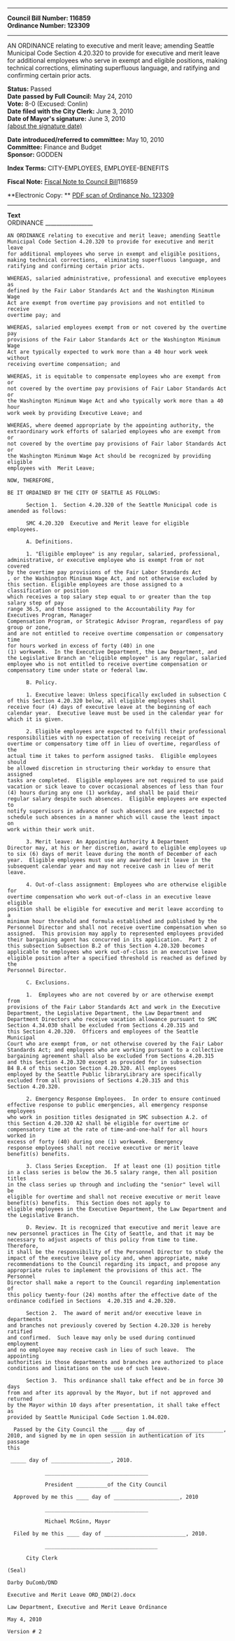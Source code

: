 * * * * *  
  
**Council Bill Number: [](#h0)[](#h2)116859**   
**Ordinance Number: 123309**  
  
* * * * *  
  
AN ORDINANCE relating to executive and merit leave; amending Seattle Municipal Code Section 4.20.320 to provide for executive and merit leave for additional employees who serve in exempt and eligible positions, making technical corrections, eliminating superfluous language, and ratifying and confirming certain prior acts.  
  
**Status:** Passed   
**Date passed by Full Council:** May 24, 2010   
**Vote:** 8-0 (Excused: Conlin)   
**Date filed with the City Clerk:** June 3, 2010   
**Date of Mayor's signature:** June 3, 2010   
[(about the signature date)](/~public/approvaldate.htm)   
  
  
**Date introduced/referred to committee:** May 10, 2010   
**Committee:** Finance and Budget   
**Sponsor:** GODDEN   
  
**Index Terms:** CITY-EMPLOYEES, EMPLOYEE-BENEFITS  
  
**Fiscal Note:** [Fiscal Note to Council Bill](http://clerk.seattle.gov/~public/fnote/116859.htm)[](#h1)[](#h3)116859  
  
**Electronic Copy: ** [PDF scan of Ordinance No. 123309](/~archives/Ordinances/Ord_123309.pdf)  
  
* * * * *  
  
**Text**  
    ORDINANCE _________________  
  
    AN ORDINANCE relating to executive and merit leave; amending Seattle  
    Municipal Code Section 4.20.320 to provide for executive and merit leave  
    for additional employees who serve in exempt and eligible positions,  
    making technical corrections,  eliminating superfluous language, and  
    ratifying and confirming certain prior acts.  
  
    WHEREAS, salaried administrative, professional and executive employees as  
    defined by the Fair Labor Standards Act and the Washington Minimum Wage  
    Act are exempt from overtime pay provisions and not entitled to receive  
    overtime pay; and  
  
    WHEREAS, salaried employees exempt from or not covered by the overtime pay  
    provisions of the Fair Labor Standards Act or the Washington Minimum Wage  
    Act are typically expected to work more than a 40 hour work week without  
    receiving overtime compensation; and  
  
    WHEREAS, it is equitable to compensate employees who are exempt from or  
    not covered by the overtime pay provisions of Fair Labor Standards Act or  
    the Washington Minimum Wage Act and who typically work more than a 40 hour  
    work week by providing Executive Leave; and  
  
    WHEREAS, where deemed appropriate by the appointing authority, the  
    extraordinary work efforts of salaried employees who are exempt from or  
    not covered by the overtime pay provisions of Fair labor Standards Act or  
    the Washington Minimum Wage Act should be recognized by providing eligible  
    employees with  Merit Leave;  
  
    NOW, THEREFORE,  
  
    BE IT ORDAINED BY THE CITY OF SEATTLE AS FOLLOWS:  
  
          Section 1.  Section 4.20.320 of the Seattle Municipal code is  
    amended as follows:  
  
          SMC 4.20.320  Executive and Merit leave for eligible  
    employees.  
  
          A. Definitions.  
  
          1. "Eligible employee" is any regular, salaried, professional,  
    administrative, or executive employee who is exempt from or not covered  
    by the overtime pay provisions of the Fair Labor Standards Act  
    , or the Washington Minimum Wage Act, and not otherwise excluded by  
    this section. Eligible employees are those assigned to a classification or position  
    which receives a top salary step equal to or greater than the top salary step of pay  
    range 36.5, and those assigned to the Accountability Pay for Executives Program, Manager  
    Compensation Program, or Strategic Advisor Program, regardless of pay group or zone,  
    and are not entitled to receive overtime compensation or compensatory time  
    for hours worked in excess of forty (40) in one  
    (1) workweek.  In the Executive Department, the Law Department, and  
    the Legislative Branch an "eligible employee" is any regular, salaried  
    employee who is not entitled to receive overtime compensation or  
    compensatory time under state or federal law.  
  
          B. Policy.  
  
          1. Executive leave: Unless specifically excluded in subsection C  
    of this Section 4.20.320 below, all eligible employees shall  
    receive four (4) days of executive leave at the beginning of each  
    calendar year.  Executive leave must be used in the calendar year for  
    which it is given.  
  
          2. Eligible employees are expected to fulfill their professional  
    responsibilities with no expectation of receiving receipt of  
    overtime or compensatory time off in lieu of overtime, regardless of the  
    actual time it takes to perform assigned tasks.  Eligible employees should  
    be allowed discretion in structuring their workday to ensure that assigned  
    tasks are completed.  Eligible employees are not required to use paid  
    vacation or sick leave to cover occasional absences of less than four  
    (4) hours during any one (1) workday, and shall be paid their  
    regular salary despite such absences.  Eligible employees are expected to  
    notify supervisors in advance of such absences and are expected to  
    schedule such absences in a manner which will cause the least impact on  
    work within their work unit.  
  
          3. Merit leave: An Appointing Authority A Department  
    Director may, at his or her discretion, award to eligible employees up  
    to six (6) days of merit leave during the month of December of each  
    year.  Eligible employees must use any awarded merit leave in the  
    subsequent calendar year and may not receive cash in lieu of merit leave.  
  
          4. Out-of-class assignment: Employees who are otherwise eligible for  
    overtime compensation who work out-of-class in an executive leave eligible  
    position shall be eligible for executive and merit leave according to a  
    minimum hour threshold and formula established and published by the  
    Personnel Director and shall not receive overtime compensation when so  
    assigned.  This provision may apply to represented employees provided  
    their bargaining agent has concurred in its application.  Part 2 of  
    this subsection Subsection B.2 of this Section 4.20.320 becomes  
    applicable to employees who work out-of-class in an executive leave  
    eligible position after a specified threshold is reached as defined by the  
    Personnel Director.  
  
          C. Exclusions.  
  
          1.  Employees who are not covered by or are otherwise exempt from  
    provisions of the Fair Labor Standards Act and work in the Executive  
    Department, the Legislative Department, the Law Department and  
    Department Directors who receive vacation allowance pursuant to SMC  
    Section 4.34.030 shall be excluded from Sections 4.20.315 and  
    this Section 4.20.320.  Officers and employees of the Seattle Municipal  
    Court who are exempt from, or not otherwise covered by the Fair Labor  
    Standards Act; and employees who are working pursuant to a collective  
    bargaining agreement shall also be excluded from Sections 4.20.315  
    and this Section 4.20.320 except as provided for in subsection  
    B4 B.4 of this section Section 4.20.320. All employees  
    employed by the Seattle Public libraryLibrary are specifically  
    excluded from all provisions of Sections 4.20.315 and this  
    Section 4.20.320.  
  
          2. Emergency Response Employees.  In order to ensure continued  
    effective response to public emergencies, all emergency response employees  
    who work in position titles designated in SMC subsection A.2. of  
    this Section 4.20.320 A2 shall be eligible for overtime or  
    compensatory time at the rate of time-and-one-half for all hours worked in  
    excess of forty (40) during one (1) workweek.  Emergency  
    response employees shall not receive executive or merit leave  
    benefit(s) benefits.  
  
          3. Class Series Exception.  If at least one (1) position title  
    in a class series is below the 36.5 salary range, then all position titles  
    in the class series up through and including the "senior" level will be  
    eligible for overtime and shall not receive executive or merit leave  
    benefit(s) benefits.  This Section does not apply to  
    eligible employees in the Executive Department, the Law Department and the Legislative Branch.  
  
          D. Review. It is recognized that executive and merit leave are  
    new personnel practices in The City of Seattle, and that it may be  
    necessary to adjust aspects of this policy from time to time. Therefore,  
    it shall be the responsibility of the Personnel Director to study the  
    impact of the executive leave policy and, when appropriate, make  
    recommendations to the Council regarding its impact, and propose any  
    appropriate rules to implement the provisions of this act. The Personnel  
    Director shall make a report to the Council regarding implementation of  
    this policy twenty-four (24) months after the effective date of the  
    ordinance codified in Sections  4.20.315 and 4.20.320.  
  
          Section 2.  The award of merit and/or executive leave in departments  
    and branches not previously covered by Section 4.20.320 is hereby ratified  
    and confirmed.  Such leave may only be used during continued employment  
    and no employee may receive cash in lieu of such leave.  The appointing  
    authorities in those departments and branches are authorized to place  
    conditions and limitations on the use of such leave.  
  
          Section 3.  This ordinance shall take effect and be in force 30 days  
    from and after its approval by the Mayor, but if not approved and returned  
    by the Mayor within 10 days after presentation, it shall take effect as  
    provided by Seattle Municipal Code Section 1.04.020.  
  
      Passed by the City Council the ____ day of ________________________,  
    2010, and signed by me in open session in authentication of its passage  
    this  
  
     _____ day of ___________________, 2010.  
  
                _________________________________  
  
                President __________of the City Council  
  
      Approved by me this ____ day of _____________________, 2010  
  
                _________________________________  
  
                Michael McGinn, Mayor  
  
      Filed by me this ____ day of __________________________, 2010.  
  
                ____________________________________  
  
          City Clerk  
  
    (Seal)  
  
    Darby DuComb/DND  
  
    Executive and Merit Leave ORD_DND(2).docx  
  
    Law Department, Executive and Merit Leave Ordinance  
  
    May 4, 2010  
  
    Version # 2  
